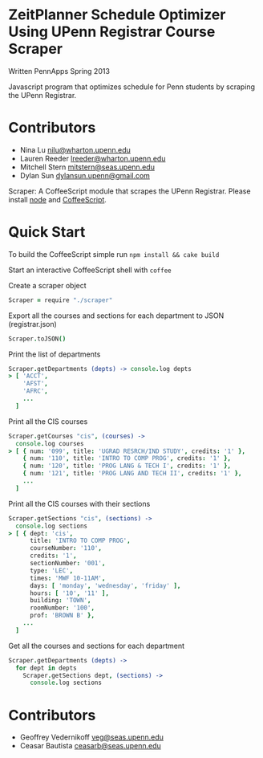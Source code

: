 ZeitPlanner Schedule Optimizer Using UPenn Registrar Course Scraper
================

Written PennApps Spring 2013


Javascript program that optimizes schedule for Penn students by scraping the UPenn Registrar.

# Contributors

- Nina Lu <nilu@wharton.upenn.edu>
- Lauren Reeder <lreeder@wharton.upenn.edu>
- Mitchell Stern <mitstern@seas.upenn.edu>
- Dylan Sun <dylansun.upenn@gmail.com>

Scraper:
A CoffeeScript module that scrapes the UPenn Registrar. Please install [node](http://nodejs.org) and [CoffeeScript](http://coffeescript.org).

# Quick Start

To build the CoffeeScript simple run `npm install && cake build`

Start an interactive CoffeeScript shell with `coffee`

Create a scraper object
``` coffeescript
Scraper = require "./scraper"
```

Export all the courses and sections for each department to JSON (registrar.json)
``` coffeescript
Scraper.toJSON()
```

Print the list of departments
``` coffeescript
Scraper.getDepartments (depts) -> console.log depts
> [ 'ACCT',
    'AFST',
    'AFRC',
    ...
  ]
```

Print all the CIS courses
``` coffeescript
Scraper.getCourses "cis", (courses) ->
  console.log courses
> [ { num: '099', title: 'UGRAD RESRCH/IND STUDY', credits: '1' },
    { num: '110', title: 'INTRO TO COMP PROG', credits: '1' },
    { num: '120', title: 'PROG LANG & TECH I', credits: '1' },
    { num: '121', title: 'PROG LANG AND TECH II', credits: '1' },
    ...
  ]
```

Print all the CIS courses with their sections
``` coffeescript
Scraper.getSections "cis", (sections) ->
  console.log sections
> [ { dept: 'cis',
      title: 'INTRO TO COMP PROG',
      courseNumber: '110',
      credits: '1',
      sectionNumber: '001',
      type: 'LEC',
      times: 'MWF 10-11AM',
      days: [ 'monday', 'wednesday', 'friday' ],
      hours: [ '10', '11' ],
      building: 'TOWN',
      roomNumber: '100',
      prof: 'BROWN B' },
    ...
  ]
```

Get all the courses and sections for each department
``` coffeescript
Scraper.getDepartments (depts) ->
  for dept in depts
    Scraper.getSections dept, (sections) ->
      console.log sections
```

# Contributors

- Geoffrey Vedernikoff <veg@seas.upenn.edu>
- Ceasar Bautista <ceasarb@seas.upenn.edu>
